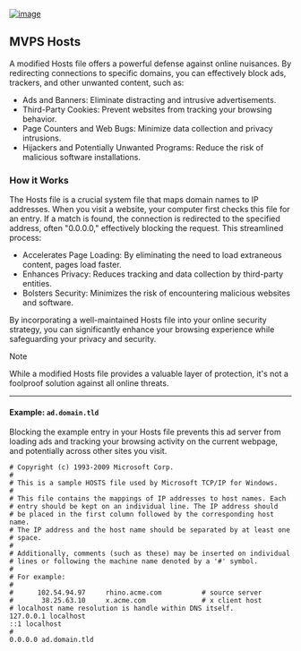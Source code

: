 [![image](https://github.com/user-attachments/assets/2dff01e7-b67b-40f0-9aa3-dfac455e172a)
](http://winhelp2002.mvps.org/hosts.htm)

## MVPS Hosts

A modified Hosts file offers a powerful defense against online nuisances. By redirecting connections to specific domains, you can effectively block ads, trackers, and other unwanted content, such as:

- Ads and Banners: Eliminate distracting and intrusive advertisements.
- Third-Party Cookies: Prevent websites from tracking your browsing behavior.
- Page Counters and Web Bugs: Minimize data collection and privacy intrusions.
- Hijackers and Potentially Unwanted Programs: Reduce the risk of malicious software installations.

### How it Works

The Hosts file is a crucial system file that maps domain names to IP addresses. When you visit a website, your computer first checks this file for an entry. If a match is found, the connection is redirected to the specified address, often "0.0.0.0," effectively blocking the request. This streamlined process:

- Accelerates Page Loading: By eliminating the need to load extraneous content, pages load faster.
- Enhances Privacy: Reduces tracking and data collection by third-party entities.
- Bolsters Security: Minimizes the risk of encountering malicious websites and software.

By incorporating a well-maintained Hosts file into your online security strategy, you can significantly enhance your browsing experience while safeguarding your privacy and security.

> [!NOTE]  
> While a modified Hosts file provides a valuable layer of protection, it's not a foolproof solution against all online threats.

---

#### Example: `ad.domain.tld`
Blocking the example entry in your Hosts file prevents this ad server from loading ads and tracking your browsing activity on the current webpage, and potentially across other sites you visit.

```hosts
# Copyright (c) 1993-2009 Microsoft Corp.
#
# This is a sample HOSTS file used by Microsoft TCP/IP for Windows.
#
# This file contains the mappings of IP addresses to host names. Each
# entry should be kept on an individual line. The IP address should
# be placed in the first column followed by the corresponding host name.
# The IP address and the host name should be separated by at least one
# space.
#
# Additionally, comments (such as these) may be inserted on individual
# lines or following the machine name denoted by a '#' symbol.
#
# For example:
#
#      102.54.94.97     rhino.acme.com          # source server
#       38.25.63.10     x.acme.com              # x client host
# localhost name resolution is handle within DNS itself.
127.0.0.1 localhost
::1 localhost
# 
0.0.0.0 ad.domain.tld

```
